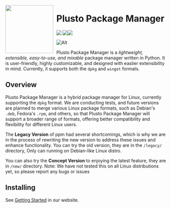<img align="left" width="150" height="150" align="left" style="float: left; margin: 0 10px 0 0;" src="https://ppm.stevesuk.eu.org/icon.png"> <h1>Plusto Package Manager</h1>
<img align="left" src="https://img.shields.io/badge/Made%20with-Python-purple?style=for-the-badge&logo=python&logoColor=white"><img src="https://img.shields.io/badge/Required-Linux-purple?style=for-the-badge&logo=linux&logoColor=white"><img src="https://img.shields.io/github/commit-activity/t/the-OmegaLabs/ppm?style=for-the-badge&color=purple">
</br>

![Alt](https://repobeats.axiom.co/api/embed/28cf570b81bed278b472ceb028fbc9ffbb84715f.svg "Repobeats analytics image")

Plusto Package Manager is a *lightweight, extensible, easy-to-use, and mixable* package manager written in Python. It is user-friendly, highly customizable, and designed with easlier extensibility in mind. Currently, it supports both the `dpkg` and `winget` formats.

## Overview

Plusto Package Manager is a hybrid package manager for Linux, currently supporting the `dpkg` format. We are conducting tests, and future versions are planned to merge various Linux package formats, such as Debian's `.deb`, Fedora's `.rpm`, and others, so that Plusto Package Manager will support a broader range of formats, offering better compatibility and flexibility for different Linux users.

The **Legacy Version** of ppm had several shortcomings, which is why we are in the process of rewriting the new version to address these issues and enhance functionality. You can try the old version, they are in the `/legacy/` directory, Only can running on Debian-like Linux distro.

You can also try the **Concept Version** to enjoying the latest feature, they are in `/new/` directory. Note: We have not tested this on all Linux distributions yet, so please report any bugs or issues

## Installing

See [Getting Started](https://ppm.stevesuk.eu.org/getting-started.html) in our website.
